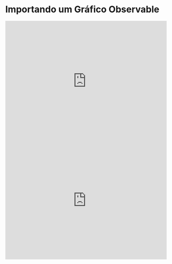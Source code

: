 # Importando um Gráfico Observable

<iframe width="100%" height="375" frameborder="0"
  src="https://observablehq.com/embed/2953d1a28aa707c4@177?cells=cylinders"></iframe>
<br/>
<iframe width="100%" height="371" frameborder="0"
  src="https://observablehq.com/embed/2953d1a28aa707c4@185?cells=scatter"></iframe>
